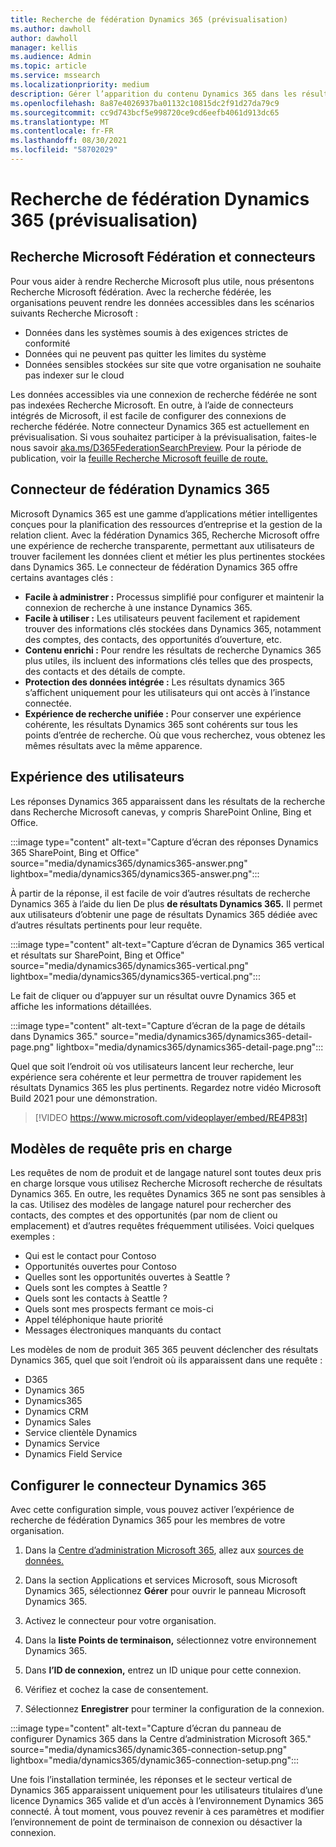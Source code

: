 ```yaml
---
title: Recherche de fédération Dynamics 365 (prévisualisation)
ms.author: dawholl
author: dawholl
manager: kellis
ms.audience: Admin
ms.topic: article
ms.service: mssearch
ms.localizationpriority: medium
description: Gérer l’apparition du contenu Dynamics 365 dans les résultats de recherche
ms.openlocfilehash: 8a87e4026937ba01132c10815dc2f91d27da79c9
ms.sourcegitcommit: cc9d743bcf5e998720ce9cd6eefb4061d913dc65
ms.translationtype: MT
ms.contentlocale: fr-FR
ms.lasthandoff: 08/30/2021
ms.locfileid: "58702029"
---
```

# <a name="dynamics-365-federation-search-preview"></a>Recherche de fédération Dynamics 365 (prévisualisation)

## <a name="microsoft-search-federation-and-connectors"></a>Recherche Microsoft Fédération et connecteurs

Pour vous aider à rendre Recherche Microsoft plus utile, nous présentons Recherche Microsoft fédération. Avec la recherche fédérée, les organisations peuvent rendre les données accessibles dans les scénarios suivants Recherche Microsoft :

* Données dans les systèmes soumis à des exigences strictes de conformité
* Données qui ne peuvent pas quitter les limites du système
* Données sensibles stockées sur site que votre organisation ne souhaite pas indexer sur le cloud

Les données accessibles via une connexion de recherche fédérée ne sont pas indexées Recherche Microsoft. En outre, à l’aide de connecteurs intégrés de Microsoft, il est facile de configurer des connexions de recherche fédérée. Notre connecteur Dynamics 365 est actuellement en prévisualisation. Si vous souhaitez participer à la prévisualisation, faites-le nous savoir [aka.ms/D365FederationSearchPreview](https://aka.ms/D365FederationSearchPreview). Pour la période de publication, voir la [feuille Recherche Microsoft feuille de route.](https://www.microsoft.com/microsoft-365/roadmap?filters=Microsoft%20Search)

## <a name="dynamics-365-federation-connector"></a>Connecteur de fédération Dynamics 365

Microsoft Dynamics 365 est une gamme d’applications métier intelligentes conçues pour la planification des ressources d’entreprise et la gestion de la relation client. Avec la fédération Dynamics 365, Recherche Microsoft offre une expérience de recherche transparente, permettant aux utilisateurs de trouver facilement les données client et métier les plus pertinentes stockées dans Dynamics 365. Le connecteur de fédération Dynamics 365 offre certains avantages clés :

* **Facile à administrer :** Processus simplifié pour configurer et maintenir la connexion de recherche à une instance Dynamics 365.
* **Facile à utiliser :** Les utilisateurs peuvent facilement et rapidement trouver des informations clés stockées dans Dynamics 365, notamment des comptes, des contacts, des opportunités d’ouverture, etc.
* **Contenu enrichi :** Pour rendre les résultats de recherche Dynamics 365 plus utiles, ils incluent des informations clés telles que des prospects, des contacts et des détails de compte.
* **Protection des données intégrée :** Les résultats dynamics 365 s’affichent uniquement pour les utilisateurs qui ont accès à l’instance connectée.
* **Expérience de recherche unifiée :** Pour conserver une expérience cohérente, les résultats Dynamics 365 sont cohérents sur tous les points d’entrée de recherche. Où que vous recherchez, vous obtenez les mêmes résultats avec la même apparence.

## <a name="what-users-experience"></a>Expérience des utilisateurs

Les réponses Dynamics 365 apparaissent dans les résultats de la recherche dans Recherche Microsoft canevas, y compris SharePoint Online, Bing et Office.

:::image type="content" alt-text="Capture d’écran des réponses Dynamics 365 SharePoint, Bing et Office" source="media/dynamics365/dynamics365-answer.png" lightbox="media/dynamics365/dynamics365-answer.png":::

À partir de la réponse, il est facile de voir d’autres résultats de recherche Dynamics 365 à l’aide du lien De plus **de résultats Dynamics 365.** Il permet aux utilisateurs d’obtenir une page de résultats Dynamics 365 dédiée avec d’autres résultats pertinents pour leur requête.

:::image type="content" alt-text="Capture d’écran de Dynamics 365 vertical et résultats sur SharePoint, Bing et Office" source="media/dynamics365/dynamics365-vertical.png" lightbox="media/dynamics365/dynamics365-vertical.png":::

Le fait de cliquer ou d’appuyer sur un résultat ouvre Dynamics 365 et affiche les informations détaillées.

:::image type="content" alt-text="Capture d’écran de la page de détails dans Dynamics 365." source="media/dynamics365/dynamics365-detail-page.png" lightbox="media/dynamics365/dynamics365-detail-page.png":::

Quel que soit l’endroit où vos utilisateurs lancent leur recherche, leur expérience sera cohérente et leur permettra de trouver rapidement les résultats Dynamics 365 les plus pertinents. Regardez notre vidéo Microsoft Build 2021 pour une démonstration.

> [!VIDEO https://www.microsoft.com/videoplayer/embed/RE4P83t]

## <a name="supported-query-patterns"></a>Modèles de requête pris en charge

Les requêtes de nom de produit et de langage naturel sont toutes deux pris en charge lorsque vous utilisez Recherche Microsoft recherche de résultats Dynamics 365. En outre, les requêtes Dynamics 365 ne sont pas sensibles à la cas. Utilisez des modèles de langage naturel pour rechercher des contacts, des comptes et des opportunités (par nom de client ou emplacement) et d’autres requêtes fréquemment utilisées. Voici quelques exemples :

* Qui est le contact pour Contoso
* Opportunités ouvertes pour Contoso
* Quelles sont les opportunités ouvertes à Seattle ?
* Quels sont les comptes à Seattle ?
* Quels sont les contacts à Seattle ?
* Quels sont mes prospects fermant ce mois-ci
* Appel téléphonique haute priorité
* Messages électroniques manquants du contact

Les modèles de nom de produit 365 365 peuvent déclencher des résultats Dynamics 365, quel que soit l’endroit où ils apparaissent dans une requête :

* D365
* Dynamics 365
* Dynamics365
* Dynamics CRM
* Dynamics Sales
* Service clientèle Dynamics
* Dynamics Service
* Dynamics Field Service

## <a name="configure-the-dynamics-365-connector"></a>Configurer le connecteur Dynamics 365

Avec cette configuration simple, vous pouvez activer l’expérience de recherche de fédération Dynamics 365 pour les membres de votre organisation.

1. Dans la [Centre d’administration Microsoft 365](https://admin.microsoft.com), allez aux [sources de données.](https://admin.microsoft.com/Adminportal/Home#/MicrosoftSearch/connectors)

2. Dans la section Applications et services Microsoft, sous Microsoft Dynamics 365, sélectionnez **Gérer** pour ouvrir le panneau Microsoft Dynamics 365.

3. Activez le connecteur pour votre organisation.

4. Dans la **liste Points de terminaison,** sélectionnez votre environnement Dynamics 365.

5. Dans **l’ID de connexion,** entrez un ID unique pour cette connexion.

6. Vérifiez et cochez la case de consentement.

7. Sélectionnez **Enregistrer** pour terminer la configuration de la connexion.

:::image type="content" alt-text="Capture d’écran du panneau de configurer Dynamics 365 dans la Centre d’administration Microsoft 365." source="media/dynamics365/dynamic365-connection-setup.png" lightbox="media/dynamics365/dynamic365-connection-setup.png":::

Une fois l’installation terminée, les réponses et le secteur vertical de Dynamics 365 apparaissent uniquement pour les utilisateurs titulaires d’une licence Dynamics 365 valide et d’un accès à l’environnement Dynamics 365 connecté. À tout moment, vous pouvez revenir à ces paramètres et modifier l’environnement de point de terminaison de connexion ou désactiver la connexion.
